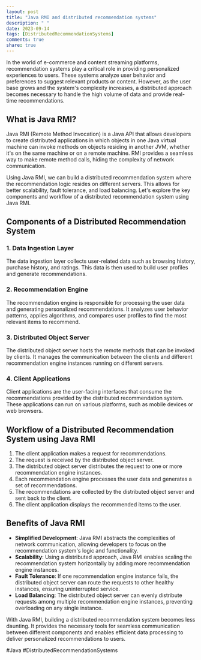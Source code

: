 ```yaml
---
layout: post
title: "Java RMI and distributed recommendation systems"
description: " "
date: 2023-09-14
tags: [DistributedRecommendationSystems]
comments: true
share: true
---
```


In the world of e-commerce and content streaming platforms, recommendation systems play a critical role in providing personalized experiences to users. These systems analyze user behavior and preferences to suggest relevant products or content. However, as the user base grows and the system's complexity increases, a distributed approach becomes necessary to handle the high volume of data and provide real-time recommendations. 

## What is Java RMI?

Java RMI (Remote Method Invocation) is a Java API that allows developers to create distributed applications in which objects in one Java virtual machine can invoke methods on objects residing in another JVM, whether it's on the same machine or on a remote machine. RMI provides a seamless way to make remote method calls, hiding the complexity of network communication.

Using Java RMI, we can build a distributed recommendation system where the recommendation logic resides on different servers. This allows for better scalability, fault tolerance, and load balancing. Let's explore the key components and workflow of a distributed recommendation system using Java RMI.

## Components of a Distributed Recommendation System

### 1. Data Ingestion Layer
The data ingestion layer collects user-related data such as browsing history, purchase history, and ratings. This data is then used to build user profiles and generate recommendations. 

### 2. Recommendation Engine
The recommendation engine is responsible for processing the user data and generating personalized recommendations. It analyzes user behavior patterns, applies algorithms, and compares user profiles to find the most relevant items to recommend.

### 3. Distributed Object Server
The distributed object server hosts the remote methods that can be invoked by clients. It manages the communication between the clients and different recommendation engine instances running on different servers.

### 4. Client Applications
Client applications are the user-facing interfaces that consume the recommendations provided by the distributed recommendation system. These applications can run on various platforms, such as mobile devices or web browsers.

## Workflow of a Distributed Recommendation System using Java RMI

1. The client application makes a request for recommendations.
2. The request is received by the distributed object server.
3. The distributed object server distributes the request to one or more recommendation engine instances.
4. Each recommendation engine processes the user data and generates a set of recommendations.
5. The recommendations are collected by the distributed object server and sent back to the client.
6. The client application displays the recommended items to the user.

## Benefits of Java RMI

- **Simplified Development**: Java RMI abstracts the complexities of network communication, allowing developers to focus on the recommendation system's logic and functionality.
- **Scalability**: Using a distributed approach, Java RMI enables scaling the recommendation system horizontally by adding more recommendation engine instances.
- **Fault Tolerance**: If one recommendation engine instance fails, the distributed object server can route the requests to other healthy instances, ensuring uninterrupted service.
- **Load Balancing**: The distributed object server can evenly distribute requests among multiple recommendation engine instances, preventing overloading on any single instance.

With Java RMI, building a distributed recommendation system becomes less daunting. It provides the necessary tools for seamless communication between different components and enables efficient data processing to deliver personalized recommendations to users.

#Java #DistributedRecommendationSystems